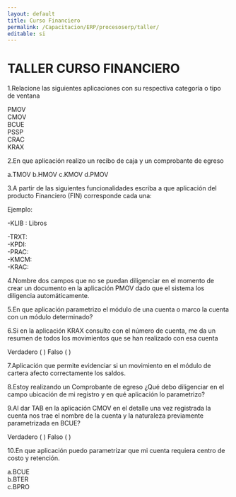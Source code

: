 ```yaml
---
layout: default
title: Curso Financiero
permalink: /Capacitacion/ERP/procesoserp/taller/
editable: si
---
```


# TALLER CURSO FINANCIERO


1.Relacione las siguientes aplicaciones con su respectiva categoría o tipo de ventana  

PMOV   
CMOV   
BCUE     
PSSP       
CRAC     
KRAX  

2.En que aplicación realizo un recibo de caja y un comprobante de egreso  

a.TMOV
b.HMOV
c.KMOV
d.PMOV  

3.A partir de las siguientes funcionalidades escriba a que aplicación del producto Financiero (FIN) corresponde cada una:  

Ejemplo:

-KLIB : Libros  

-TRXT:  
-KPDI:  
-PRAC:  
-KMCM:  
-KRAC:  

4.Nombre dos campos que no se puedan diligenciar en el momento de crear un documento en la aplicación PMOV dado que el sistema los diligencia automáticamente.  

5.En que aplicación parametrizo el módulo de una cuenta o marco la cuenta con un módulo determinado?  

6.Si en la aplicación KRAX consulto con el número de cuenta, me da un resumen de todos los movimientos que se han realizado con esa cuenta  

Verdadero ( ) Falso ( )  

7.Aplicación que permite evidenciar si un movimiento en el módulo de cartera afecto correctamente los saldos.  

8.Estoy realizando un Comprobante de egreso ¿Qué debo diligenciar en el campo ubicación de mi registro y en qué aplicación lo parametrizo?  

9.Al dar TAB en la aplicación CMOV en el detalle una vez registrada la cuenta nos trae el nombre de la cuenta y la naturaleza previamente parametrizada en BCUE?  

Verdadero ( ) Falso ( )  

10.En que aplicación puedo parametrizar que mi cuenta requiera centro de costo y retención.  

a.BCUE  
b.BTER  
c.BPRO  



